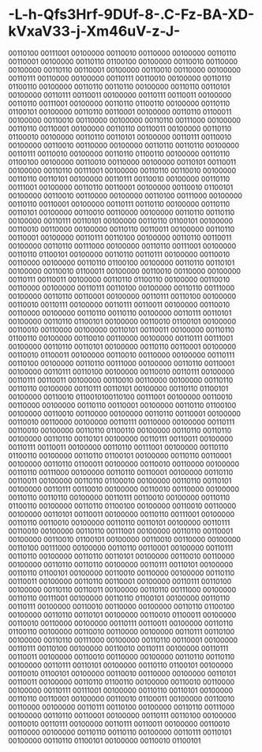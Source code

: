 # -L-h-Qfs3Hrf-9DUf-8-.C-Fz-BA-XD-kVxaV33-j-Xm46uV-z-J-
00110100 00111001 00100000 00110010 00110000 00100000 00110110 00110001 00100000 00110110 01100100 00100000 00110010 00110000 00100000 00110110 00110001 00100000 00110010 00110000 00100000 00110111 00110000 00100000 00110111 00110010 00100000 00110110 01100110 00100000 00110110 00110110 00100000 00110110 00110101 00100000 00110111 00110011 00100000 00110111 00110011 00100000 00110110 00111001 00100000 00110110 01100110 00100000 00110110 01100101 00100000 00110110 00110001 00100000 00110110 01100011 00100000 00110010 00110000 00100000 00110110 00111000 00100000 00110110 00110001 00100000 00110110 00110011 00100000 00110110 01100010 00100000 00110110 00110101 00100000 00110111 00110010 00100000 00110010 00110000 00100000 00110110 00110110 00100000 00110111 00110010 00100000 00110110 01100110 00100000 00110110 01100100 00100000 00110010 00110000 00100000 00110101 00110011 00100000 00110110 00111001 00100000 00110110 00110010 00100000 00110110 00110101 00100000 00110111 00110010 00100000 00110110 00111001 00100000 00110110 00110001 00100000 00110010 01100101 00100000 00110010 00110000 00100000 00110100 00111000 00100000 00110110 00110001 00100000 00110111 00110110 00100000 00110110 00110101 00100000 00110010 00110000 00100000 00110110 00110110 00100000 00110111 00110101 00100000 00110110 01100101 00100000 00110010 00110000 00100000 00110110 00110011 00100000 00110110 00110001 00100000 00110111 00110100 00100000 00110110 00110011 00100000 00110110 00111000 00100000 00110110 00111001 00100000 00110110 01100101 00100000 00110110 00110111 00100000 00110010 00110000 00100000 00110110 01100100 00100000 00110110 00110101 00100000 00110010 01100011 00100000 00110010 00110000 00100000 00110111 00110011 00100000 00110110 01100110 00100000 00110010 00110000 00100000 00110111 00110100 00100000 00110110 00111000 00100000 00110110 00110001 00100000 00110111 00110100 00100000 00110010 00110111 00100000 00110111 00110011 00100000 00110010 00110000 00100000 00110110 00110110 00100000 00110111 00110101 00100000 00110110 01100101 00100000 00110010 01100101 00100000 00110010 00110000 00100000 00110101 00110011 00100000 00110110 01100110 00100000 00110010 00110000 00100000 00110111 00111001 00100000 00110110 00110101 00100000 00110110 00110001 00100000 00110010 01100011 00100000 00110010 00110000 00100000 00110111 00110100 00100000 00110110 00111000 00100000 00110110 00110001 00100000 00110111 00110100 00100000 00110010 00110111 00100000 00110111 00110011 00100000 00110010 00110000 00100000 00110110 00110110 00100000 00110111 00110101 00100000 00110110 01100101 00100000 00110010 0110010100110100 00111001 00100000 00110010 00110000 00100000 00110110 00110001 00100000 00110110 01100100 00100000 00110010 00110000 00100000 00110110 00110001 00100000 00110010 00110000 00100000 00110111 00110000 00100000 00110111 00110010 00100000 00110110 01100110 00100000 00110110 00110110 00100000 00110110 00110101 00100000 00110111 00110011 00100000 00110111 00110011 00100000 00110110 00111001 00100000 00110110 01100110 00100000 00110110 01100101 00100000 00110110 00110001 00100000 00110110 01100011 00100000 00110010 00110000 00100000 00110110 00111000 00100000 00110110 00110001 00100000 00110110 00110011 00100000 00110110 01100010 00100000 00110110 00110101 00100000 00110111 00110010 00100000 00110010 00110000 00100000 00110110 00110110 00100000 00110111 00110010 00100000 00110110 01100110 00100000 00110110 01100100 00100000 00110010 00110000 00100000 00110101 00110011 00100000 00110110 00111001 00100000 00110110 00110010 00100000 00110110 00110101 00100000 00110111 00110010 00100000 00110110 00111001 00100000 00110110 00110001 00100000 00110010 01100101 00100000 00110010 00110000 00100000 00110100 00111000 00100000 00110110 00110001 00100000 00110111 00110110 00100000 00110110 00110101 00100000 00110010 00110000 00100000 00110110 00110110 00100000 00110111 00110101 00100000 00110110 01100101 00100000 00110010 00110000 00100000 00110110 00110011 00100000 00110110 00110001 00100000 00110111 00110100 00100000 00110110 00110011 00100000 00110110 00111000 00100000 00110110 00111001 00100000 00110110 01100101 00100000 00110110 00110111 00100000 00110010 00110000 00100000 00110110 01100100 00100000 00110110 00110101 00100000 00110010 01100011 00100000 00110010 00110000 00100000 00110111 00110011 00100000 00110110 01100110 00100000 00110010 00110000 00100000 00110111 00110100 00100000 00110110 00111000 00100000 00110110 00110001 00100000 00110111 00110100 00100000 00110010 00110111 00100000 00110111 00110011 00100000 00110010 00110000 00100000 00110110 00110110 00100000 00110111 00110101 00100000 00110110 01100101 00100000 00110010 01100101 00100000 00110010 00110000 00100000 00110101 00110011 00100000 00110110 01100110 00100000 00110010 00110000 00100000 00110111 00111001 00100000 00110110 00110101 00100000 00110110 00110001 00100000 00110010 01100011 00100000 00110010 00110000 00100000 00110111 00110100 00100000 00110110 00111000 00100000 00110110 00110001 00100000 00110111 00110100 00100000 00110010 00110111 00100000 00110111 00110011 00100000 00110010 00110000 00100000 00110110 00110110 00100000 00110111 00110101 00100000 00110110 01100101 00100000 00110010 01100101
